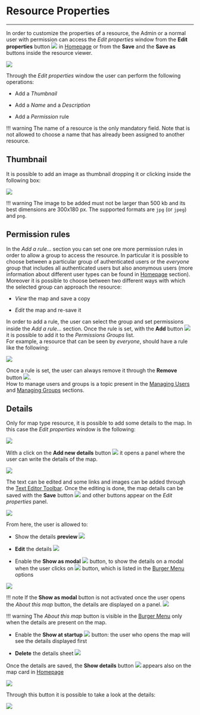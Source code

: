 # Resource Properties
*********************

In order to customize the properties of a resource, the Admin or a normal user with permission can access the *Edit properties* window from the **Edit properties** button <img src="../img/button/edit-icon.jpg" class="ms-docbutton"/> in [Homepage](https://mapstore.geo-solutions.it/mapstore/#/) or from the **Save** and the **Save as** buttons inside the resource viewer.

<img src="../img/resource-properties/edit-properties.jpg" class="ms-docimage"  style="max-width:400px;"/>

Through the *Edit properties* window the user can perform the following operations:

* Add a *Thumbnail*

* Add a *Name* and a *Description*

* Add a *Permission* rule

!!! warning
    The name of a resource is the only mandatory field. Note that is not allowed to choose a name that has already been assigned to another resource.

## Thumbnail

It is possible to add an image as thumbnail dropping it or clicking inside the following box:

<img src="../img/resource-properties/thumb.jpg" class="ms-docimage"/>

!!! warning
    The image to be added must not be larger than 500 kb and its best dimensions are 300x180 px. The supported formats are `jpg` (or `jpeg`) and `png`.

## Permission rules

In the *Add a rule...* section you can set one ore more permission rules in order to allow a group to access the resource. In particular it is possible to choose between a particular group of authenticated users or the *everyone* group that includes all authenticated users but also anonymous users (more information about different user types can be found in [Homepage](home-page.md) section). <br>
Moreover it is possible to choose between two different ways with which the selected group can approach the resource:

* *View* the map and save a copy

* *Edit* the map and re-save it

In order to add a rule, the user can select the group and set permissions inside the *Add a rule...* section. Once the rule is set, with the  **Add** button <img src="../img/button/add-rule-icon.jpg" class="ms-docbutton"/> it is possible to add it to the *Permissions Groups* list. <br>
For example, a resource that can be seen by *everyone*, should have a rule like the following:

<img src="../img/resource-properties/rule_added.jpg" class="ms-docimage" />

Once a rule is set, the user can always remove it through the **Remove** button <img src="../img/button/remove-rule-icon.jpg" class="ms-docbutton"/>. <br>
How to manage users and groups is a topic present in the [Managing Users](managing-users.md) and [Managing Groups](managing-groups.md) sections.

## Details

Only for map type resource, it is possible to add some details to the map. In this case the *Edit properties* window is the following:

<img src="../img/resource-properties/edit-map-properties-panel_details.jpg" class="ms-docimage"  style="max-width:400px;"/>

With a click on the **Add new details** button <img src="../img/button/add_details_button.jpg" class="ms-docbutton"/> it opens a panel where the user can write the details of the map. 

<img src="../img/resource-properties/details_panel.jpg" class="ms-docimage"/>

The text can be edited and some links and images can be added through the [Text Editor Toolbar](text-editor-toolbar.md). Once the editing is done, the map details can be saved with the **Save** button <img src="../img/button/save_large_button.jpg" class="ms-docbutton"/> and other buttons appear on the *Edit properties* panel.

<img src="../img/resource-properties/details_sheet_buttons.jpg" class="ms-docimage"/>

From here, the user is allowed to:

* Show the details **preview** <img src="../img/button/details_preview_button.jpg" class="ms-docbutton"/> 

* **Edit** the details <img src="../img/button/edit-details-button.jpg" class="ms-docbutton"/>

* Enable the **Show as modal** <img src="../img/button/show-as-modal-button.jpg" class="ms-docbutton"/> button, to show the details on a modal when the user clicks on <img src="../img/button/about_this_map.jpg" class="ms-docbutton"/> button, which is listed in the [Burger Menu](menu-bar.md#burger-menu) options

<img src="../img/resource-properties/show-as-modal.jpg" class="ms-docimage"/>

!!! note
    If the **Show as modal** button is not activated once the user opens the *About this map* button, the details are displayed on a panel. <img src="../img/resource-properties/show-as-panel.jpg" class="ms-docimage"/>

!!! warning
    The *About this map* button is visible in the [Burger Menu](menu-bar.md#burger-menu) only when the details are present on the map.

* Enable the **Show at startup** <img src="../img/button/show-at-starup-button.jpg" class="ms-docbutton"/> button: the user who opens the map will see the details displayed first

* **Delete** the details sheet <img src="../img/button/delete_white_button.jpg" class="ms-docbutton"/>

Once the details are saved, the **Show details** button <img src="../img/button/details_button.jpg" class="ms-docbutton"/> appears also on the map card in [Homepage](https://mapstore.geo-solutions.it/mapstore/#/)

<img src="../img/resource-properties/card-map-details-button.jpg" class="ms-docimage" style="max-width:400px;"/>

Through this button it is possible to take a look at the details:
    
<img src="../img/resource-properties/details-sheet.jpg" class="ms-docimage"/>